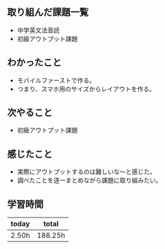 ## 取り組んだ課題一覧
- 中学英文法音読
- 初級アウトプット課題
## わかったこと
- モバイルファーストで作る。
- つまり、スマホ用のサイズからレイアウトを作る。

## 次やること
- 初級アウトプット課題
## 感じたこと
- 実際にアウトプットするのは難しいな〜と感じた。
- 調べたことを逐一まとめながら課題に取り組みたい。
## 学習時間
| today | total |
| ----- | ----- |
| 2.50h |   188.25h    |
